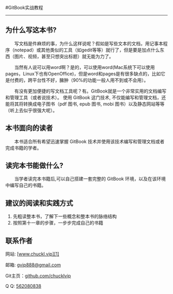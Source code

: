 #GitBook实战教程

***

## 为什么写这本书?

&emsp;&emsp;写文档是件麻烦的事，为什么这样说呢？假如是写些文本的文档，用记事本程序（notepad）或其他类似的工具（如gedit等等）就行了，但是要是加点什么东西（图片、视频，甚至只想突出标题）就无能为力了。

&emsp;&emsp;当然有人说可以用word啊？是的，可以使用word(Mac系统下可以使用pages，Linux下也有OpenOffice)，但是word和pages是有很多缺点的，比如它是付费的，跨平台性不好，臃肿（90%的功能一般人用不到或不会用）。


&emsp;&emsp;有没有更加便捷的写文档工具呢？有。GitBook就是一个非常实用的文档编写和管理工具（或者说技术）。
使用 GitBook 这门技术, 不仅能编写和管理文档，还能将其将转换成电子图书（pdf 图书, epub 图书, mobi 图书）以及静态网站等等（听上去似乎很强大呢）。

## 本书面向的读者
&emsp;&emsp;本书适合所有希望迅速掌握 GitBook 技术并使用该技术编写和管理文档或者完成书籍的学者。


## 读完本书能做什么?
&emsp;&emsp;当学者读完本书籍后,可以自己搭建一套完整的 GitBook 环境，以及在该环境中编写自己的书籍。

## 建议的阅读和实践方式
1. 先粗读整本书，了解下一些概念和整本书的脉络结构
2. 按照第十一章的步骤，一步步完成自己的书籍

## 联系作者
网站: [www.chuckl.vip][1]

邮箱: <gvip888@gmail.com>

Git主页：[github.com/chucklvip][2]


Q  Q: [562080838][3]

[1]: http://www.chuckl.vip
[2]: http://github.com/chucklvip
[3]: tencent://message/?uin=562080838
